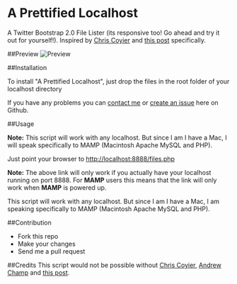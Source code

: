 # A Prettified Localhost
A Twitter Bootstrap 2.0 File Lister (its responsive too! Go ahead and try it out for yourself!). Inspired by [Chris Coyier](http://css-tricks.com) and [this post](http://css-tricks.com/snippets/php/display-styled-directory-contents/) specifically.

##Preview
![Preview](http://dl.dropbox.com/u/3478139/preview.png)


##Installation

To install "A Prettified Localhost", just drop the files in the root folder of your localhost directory

If you have any problems you can [contact me](mailto:ethankr@comcast.net) or [create an issue](http://github.com/ekdevdes/a-pretty-localhost) here on Github.

##Usage
 
**Note:** This script will work with any localhost. But since I am I have a Mac, I will speak specifically to MAMP (Macintosh Apache MySQL and PHP).

Just point your browser to [http://localhost:8888/files.php](http://localhost:8888/files.php)

**Note:** The above link will only work if you actually have your localhost running on port 8888. For **MAMP** users this means that the link will only work when **MAMP** is powered up.

This script will work with any localhost. But since I am I have a Mac, I am speaking specifically to MAMP (Macintosh Apache MySQL and PHP).

##Contribution

* Fork this repo
* Make your changes
* Send me a pull request


##Credits
This script would not be possible without [Chris Coyier](http://css-tricks.com), [Andrew Champ](http://unretromedia.net/) and [this post](http://css-tricks.com/snippets/php/display-styled-directory-contents/).